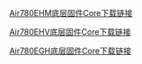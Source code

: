 [Air780EHM底层固件Core下载链接](https://docs.openluat.com/air780epm/luatos/firmware/version/)

[Air780EHV底层固件Core下载链接](https://docs.openluat.com/air780ehv/luatos/firmware/version/)

[Air780EGH底层固件Core下载链接](https://docs.openluat.com/air780egh/luatos/firmware/version/)